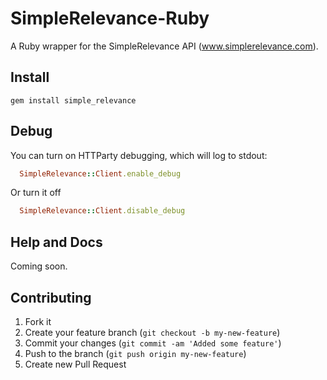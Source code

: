 # SimpleRelevance-Ruby

A Ruby wrapper for the SimpleRelevance API (www.simplerelevance.com).

## Install

```
gem install simple_relevance
```

## Debug

You can turn on HTTParty debugging, which will log to stdout:

```ruby
  SimpleRelevance::Client.enable_debug
```

Or turn it off

```ruby
  SimpleRelevance::Client.disable_debug
```

## Help and Docs

Coming soon.


## Contributing

1. Fork it
2. Create your feature branch (`git checkout -b my-new-feature`)
3. Commit your changes (`git commit -am 'Added some feature'`)
4. Push to the branch (`git push origin my-new-feature`)
5. Create new Pull Request

